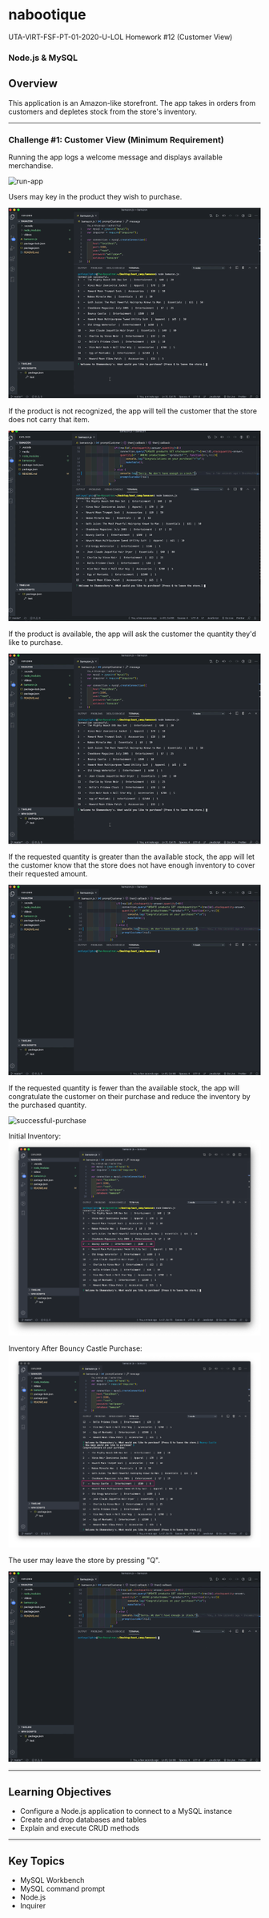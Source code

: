 # nabootique
UTA-VIRT-FSF-PT-01-2020-U-LOL Homework #12 (Customer View)

### Node.js & MySQL

## Overview

This application is an Amazon-like storefront. The app takes in orders from customers and depletes stock from the store's inventory.

- - -


### Challenge #1: Customer View (Minimum Requirement)

Running the app logs a welcome message and displays available merchandise.


   ![run-app](media/run-app-see-inventory.gif)



Users may key in the product they wish to purchase.

   ![select-product](media/select-product.gif)



If the product is not recognized, the app will tell the customer that the store does not carry that item.

   ![does-not-carry](media/dont-carry-that.gif)



If the product is available, the app will ask the customer the quantity they'd like to purchase.

   ![select-product-successful](media/select-product.gif)



If the requested quantity is greater than the available stock, the app will let the customer know that the store does not have enough inventory to cover their requested amount.

   ![not-enough-stock](media/not-enough-stock.gif)



If the requested quantity is fewer than the available stock, the app will congratulate the customer on their purchase and reduce the inventory by the purchased quantity.

   ![successful-purchase](media/successful-purchase.gif)

   Initial Inventory:
   ![original-inventory](media/initial-bouncycastle-inventory.png)
   
   Inventory After Bouncy Castle Purchase:
   ![new-inventory](media/inventory-after-purchase.png)


The user may leave the store by pressing "Q".

   ![quit](media/quit.gif)

- - -

## Learning Objectives
* Configure a Node.js application to connect to a MySQL instance
* Create and drop databases and tables 
* Explain and execute CRUD methods

- - -

## Key Topics
* MySQL Workbench
* MySQL command prompt
* Node.js
* Inquirer